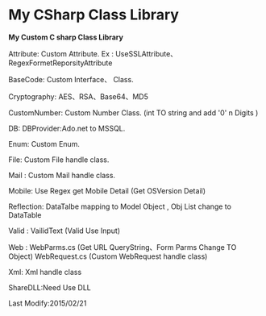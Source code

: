 My CSharp Class Library
=======================
**My Custom C sharp Class Library**

Attribute:
    Custom Attribute. Ex : UseSSLAttribute、RegexFormetReporsityAttribute

BaseCode:
    Custom Interface、 Class. 

Cryptography:
    AES、RSA、Base64、MD5

CustomNumber:
    Custom Number Class. (int TO string and add '0' n  Digits  )

DB:
    DBProvider:Ado.net to MSSQL.

Enum:
    Custom Enum.

File:
    Custom File handle class.

Mail :
    Custom Mail handle class.

Mobile:
    Use Regex get Mobile Detail (Get OSVersion Detail)

Reflection:
    DataTalbe mapping to Model Object , Obj List change to DataTable

Valid : 
    VailidText (Valid Use Input)

Web :
    WebParms.cs (Get URL QueryString、Form Parms  Change TO Object)
    WebRequest.cs (Custom WebRequest handle class)
    
Xml:
    Xml handle class

ShareDLL:Need Use DLL

Last Modify:2015/02/21

